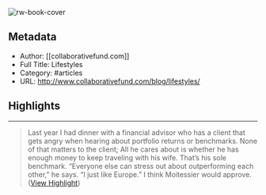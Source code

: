 ![rw-book-cover](https://readwise-assets.s3.amazonaws.com/static/images/article0.00998d930354.png)

## Metadata
- Author: [[collaborativefund.com]]
- Full Title: Lifestyles
- Category: #articles
- URL: http://www.collaborativefund.com/blog/lifestyles/

## Highlights
***

> Last year I had dinner with a financial advisor who has a client that gets angry when hearing about portfolio returns or benchmarks. None of that matters to the client; All he cares about is whether he has enough money to keep traveling with his wife. That’s his sole benchmark.
> “Everyone else can stress out about outperforming each other,” he says. “I just like Europe.”
> I think Moitessier would approve. ([View Highlight](https://instapaper.com/read/1519903211/20013605))

